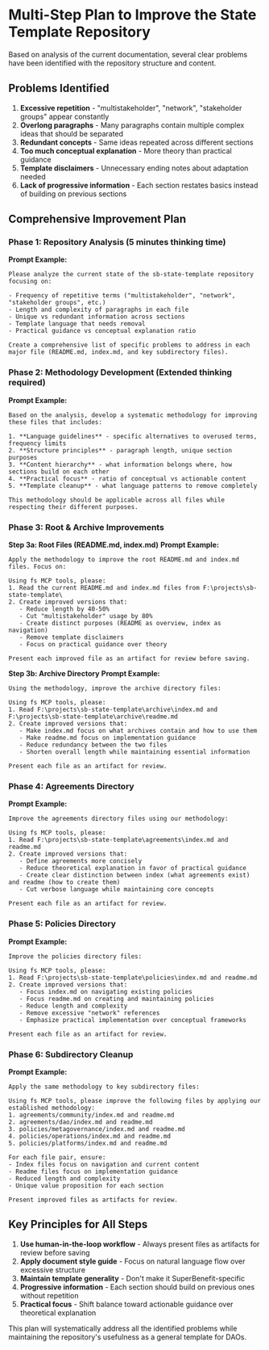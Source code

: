 # Multi-Step Plan to Improve the State Template Repository

Based on analysis of the current documentation, several clear problems have been identified with the repository structure and content.

## Problems Identified

1. **Excessive repetition** - "multistakeholder", "network", "stakeholder groups" appear constantly
2. **Overlong paragraphs** - Many paragraphs contain multiple complex ideas that should be separated
3. **Redundant concepts** - Same ideas repeated across different sections
4. **Too much conceptual explanation** - More theory than practical guidance
5. **Template disclaimers** - Unnecessary ending notes about adaptation needed
6. **Lack of progressive information** - Each section restates basics instead of building on previous sections

## Comprehensive Improvement Plan

### Phase 1: Repository Analysis (5 minutes thinking time)

**Prompt Example:**
```
Please analyze the current state of the sb-state-template repository focusing on:

- Frequency of repetitive terms ("multistakeholder", "network", "stakeholder groups", etc.)
- Length and complexity of paragraphs in each file
- Unique vs redundant information across sections
- Template language that needs removal
- Practical guidance vs conceptual explanation ratio

Create a comprehensive list of specific problems to address in each major file (README.md, index.md, and key subdirectory files).
```

### Phase 2: Methodology Development (Extended thinking required)

**Prompt Example:**
```
Based on the analysis, develop a systematic methodology for improving these files that includes:

1. **Language guidelines** - specific alternatives to overused terms, frequency limits
2. **Structure principles** - paragraph length, unique section purposes
3. **Content hierarchy** - what information belongs where, how sections build on each other
4. **Practical focus** - ratio of conceptual vs actionable content
5. **Template cleanup** - what language patterns to remove completely

This methodology should be applicable across all files while respecting their different purposes.
```

### Phase 3: Root & Archive Improvements

**Step 3a: Root Files (README.md, index.md)**
**Prompt Example:**
```
Apply the methodology to improve the root README.md and index.md files. Focus on:

Using fs MCP tools, please:
1. Read the current README.md and index.md files from F:\projects\sb-state-template\
2. Create improved versions that:
   - Reduce length by 40-50%
   - Cut "multistakeholder" usage by 80%
   - Create distinct purposes (README as overview, index as navigation)
   - Remove template disclaimers
   - Focus on practical guidance over theory

Present each improved file as an artifact for review before saving.
```

**Step 3b: Archive Directory** 
**Prompt Example:**
```
Using the methodology, improve the archive directory files:

Using fs MCP tools, please:
1. Read F:\projects\sb-state-template\archive\index.md and F:\projects\sb-state-template\archive\readme.md
2. Create improved versions that:
   - Make index.md focus on what archives contain and how to use them
   - Make readme.md focus on implementation guidance
   - Reduce redundancy between the two files
   - Shorten overall length while maintaining essential information

Present each file as an artifact for review.
```

### Phase 4: Agreements Directory

**Prompt Example:**
```
Improve the agreements directory files using our methodology:

Using fs MCP tools, please:
1. Read F:\projects\sb-state-template\agreements\index.md and readme.md
2. Create improved versions that:
   - Define agreements more concisely 
   - Reduce theoretical explanation in favor of practical guidance
   - Create clear distinction between index (what agreements exist) and readme (how to create them)
   - Cut verbose language while maintaining core concepts

Present each file as an artifact for review.
```

### Phase 5: Policies Directory

**Prompt Example:**
```
Improve the policies directory files:

Using fs MCP tools, please:
1. Read F:\projects\sb-state-template\policies\index.md and readme.md  
2. Create improved versions that:
   - Focus index.md on navigating existing policies
   - Focus readme.md on creating and maintaining policies
   - Reduce length and complexity
   - Remove excessive "network" references
   - Emphasize practical implementation over conceptual frameworks

Present each file as an artifact for review.
```

### Phase 6: Subdirectory Cleanup

**Prompt Example:**
```
Apply the same methodology to key subdirectory files:

Using fs MCP tools, please improve the following files by applying our established methodology:
1. agreements/community/index.md and readme.md
2. agreements/dao/index.md and readme.md  
3. policies/metagovernance/index.md and readme.md
4. policies/operations/index.md and readme.md
5. policies/platforms/index.md and readme.md

For each file pair, ensure:
- Index files focus on navigation and current content
- Readme files focus on implementation guidance
- Reduced length and complexity
- Unique value proposition for each section

Present improved files as artifacts for review.
```

## Key Principles for All Steps

1. **Use human-in-the-loop workflow** - Always present files as artifacts for review before saving
2. **Apply document style guide** - Focus on natural language flow over excessive structure
3. **Maintain template generality** - Don't make it SuperBenefit-specific
4. **Progressive information** - Each section should build on previous ones without repetition
5. **Practical focus** - Shift balance toward actionable guidance over theoretical explanation

This plan will systematically address all the identified problems while maintaining the repository's usefulness as a general template for DAOs.